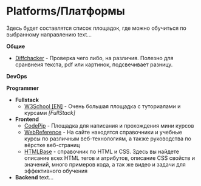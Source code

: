# Platforms/Платформы

Здесь будет составлятся список площадок, где можно обучиться по выбранному направлению
text...

**Общие**

- [Diffchacker](https://www.diffchecker.com/) - Проверка чего либо, на различия. Полезно для сранвнеия текста, pdf или картинок, подсвечивает разницу.

**DevOps**

**Programmer**
- **Fullstack**
  - [W3School [EN]](https://www.w3schools.com/) - Очень большая площадка с туториалами и курсами *[FullStack]*
- **Frontend**
  - [CodePip](https://codepip.com/) - Площадка для написания и прохождения мини курсов
  - [WebReference](https://webref.ru/) - На сайте находятся справочники и учебные курсы по различным веб-технологиям, а также руководства по вёрстке веб-страниц
  - [HTMLBase](https://htmlbase.ru/) - справочник по HTML и CSS. Здесь вы найдете описание всех HTML тегов и атрибутов, описание CSS свойств и значений, много примеров кода, а так же видео и задачи для эффективного обучения
- **Backend**
  text...
